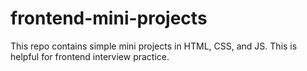 # frontend-mini-projects
This repo contains simple mini projects in HTML, CSS, and JS. This is helpful for frontend interview practice.
